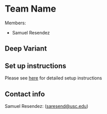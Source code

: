 # Team Name

Members:

- Samuel Resendez

## Deep Variant

## Set up instructions

Please see [here](readme.md) for detailed setup instructions

## Contact info

Samuel Resendez: (saresend@usc.edu)

